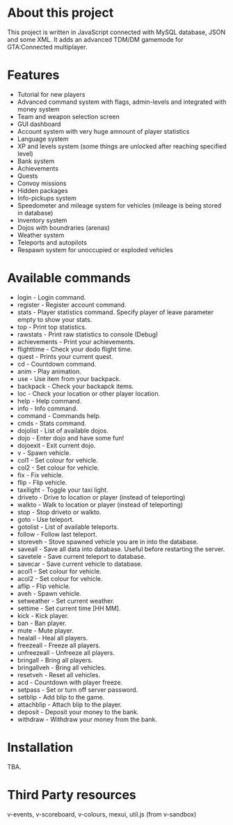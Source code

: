 # About this project
This project is written in JavaScript connected with MySQL database, JSON and some XML. It adds an advanced TDM/DM gamemode for GTA:Connected multiplayer.

# Features
* Tutorial for new players
* Advanced command system with flags, admin-levels and integrated with money system
* Team and weapon selection screen
* GUI dashboard
* Account system with very huge amnount of player statistics
* Language system
* XP and levels system (some things are unlocked after reaching specified level)
* Bank system
* Achievements
* Quests
* Convoy missions
* Hidden packages
* Info-pickups system
* Speedometer and mileage system for vehicles (mileage is being stored in database)
* Inventory system
* Dojos with boundraries (arenas)
* Weather system
* Teleports and autopilots
* Respawn system for unoccupied or exploded vehicles

# Available commands
- login - Login command.
- register - Register account command.
- stats - Player statistics command. Specify player of leave parameter empty to show your stats.
- top - Print top statistics.
- rawstats - Print raw statistics to console (Debug)
- achievements - Print your achievements.
- flighttime - Check your dodo flight time.
- quest - Prints your current quest.
- cd - Countdown command.
- anim - Play animation.
- use - Use item from your backpack.
- backpack - Check your backapck items.
- loc - Check your location or other player location.
- help - Help command.
- info - Info command.
- command - Commands help.
- cmds - Stats command.
- dojolist - List of available dojos.
- dojo - Enter dojo and have some fun!
- dojoexit - Exit current dojo.
- v - Spawn vehicle.
- col1 - Set colour for vehicle.
- col2 - Set colour for vehicle.
- fix - Fix vehicle.
- flip - Flip vehicle.
- taxilight - Toggle your taxi light.
- driveto - Drive to location or player (instead of teleporting)
- walkto - Walk to location or player (instead of teleporting)
- stop - Stop driveto or walkto.
- goto - Use teleport.
- gotolist - List of available teleports.
- follow - Follow last teleport.
- storeveh - Stove spawned vehicle you are in into the database.
- saveall - Save all data into database. Useful before restarting the server.
- savetele - Save current teleport to database.
- savecar - Save current vehicle to database.
- acol1 - Set colour for vehicle.
- acol2 - Set colour for vehicle.
- aflip - Flip vehicle.
- aveh - Spawn vehicle.
- setweather - Set current weather.
- settime - Set current time [HH MM].
- kick - Kick player.
- ban - Ban player.
- mute - Mute player.
- healall - Heal all players.
- freezeall - Freeze all players.
- unfreezeall - Unfreeze all players.
- bringall - Bring all players.
- bringallveh - Bring all vehicles.
- resetveh - Reset all vehicles.
- acd - Countdown with player freeze.
- setpass - Set or turn off server password.
- setblip - Add blip to the game.
- attachblip - Attach blip to the player.
- deposit - Deposit your money to the bank.
- withdraw - Withdraw your money from the bank.

# Installation
TBA.

# Third Party resources
v-events, v-scoreboard, v-colours, mexui, util.js (from v-sandbox)